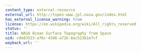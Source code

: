 ```yaml
---
content_type: external-resource
external_url: http://topex-www.jpl.nasa.gov/index.html
has_external_license_warning: true
license: https://en.wikipedia.org/wiki/All_rights_reserved
status: ''
title: NASA Ocean Surface Topography from Space
uid: cde83523-a76c-43d6-a72b-8ac523b1e7cf
wayback_url: ''
---
```

